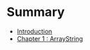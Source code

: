 # Summary

* [Introduction](introduction.md)
* [Chapter 1 : ArrayString](chapter_1__arraystring.md)


